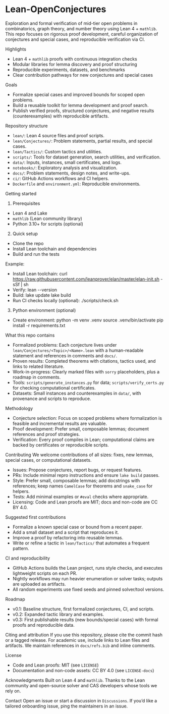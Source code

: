 # Lean-OpenConjectures

Exploration and formal verification of mid-tier open problems in combinatorics, graph theory, and number theory using Lean 4 + `mathlib`. This repo focuses on rigorous proof development, careful organization of conjectures and special cases, and reproducible verification via CI.

Highlights
- Lean 4 + `mathlib` proofs with continuous integration checks
- Modular libraries for lemma discovery and proof structuring
- Reproducible experiments, datasets, and benchmarks
- Clear contribution pathways for new conjectures and special cases

Goals
- Formalize special cases and improved bounds for scoped open problems.
- Build a reusable toolkit for lemma development and proof search.
- Publish verified proofs, structured conjectures, and negative results (counterexamples) with reproducible artifacts.

Repository structure
- `lean/`: Lean 4 source files and proof scripts.
- `lean/Conjectures/`: Problem statements, partial results, and special cases.
- `lean/Tactics/`: Custom tactics and utilities.
- `scripts/`: Tools for dataset generation, search utilities, and verification.
- `data/`: Inputs, instances, small certificates, and logs.
- `notebooks/`: Exploratory analysis and visualization.
- `docs/`: Problem statements, design notes, and write-ups.
- `ci/`: GitHub Actions workflows and CI helpers.
- `Dockerfile` and `environment.yml`: Reproducible environments.

Getting started
1) Prerequisites
- Lean 4 and Lake
- `mathlib` (Lean community library)
- Python 3.10+ for scripts (optional)

2) Quick setup
- Clone the repo
- Install Lean toolchain and dependencies
- Build and run the tests

Example:
- Install Lean toolchain:
  curl https://raw.githubusercontent.com/leanprover/elan/master/elan-init.sh -sSf | sh
- Verify:
  lean --version
- Build:
  lake update
  lake build
- Run CI checks locally (optional):
  ./scripts/check.sh

3) Python environment (optional)
- Create environment:
  python -m venv .venv
  source .venv/bin/activate
  pip install -r requirements.txt

What this repo contains
- Formalized problems: Each conjecture lives under `lean/Conjectures/<Topic>/<Name>.lean` with a human-readable statement and references in comments and `docs/`.
- Proven results: Completed theorems with citations, tactics used, and links to related literature.
- Work-in-progress: Clearly marked files with `sorry` placeholders, plus a roadmap in comments.
- Tools: `scripts/generate_instances.py` for data; `scripts/verify_certs.py` for checking computational certificates.
- Datasets: Small instances and counterexamples in `data/`, with provenance and scripts to reproduce.

Methodology
- Conjecture selection: Focus on scoped problems where formalization is feasible and incremental results are valuable.
- Proof development: Prefer small, composable lemmas; document references and proof strategies.
- Verification: Every proof compiles in Lean; computational claims are backed by certificates or reproducible scripts.

Contributing
We welcome contributions of all sizes: fixes, new lemmas, special cases, or computational datasets.

- Issues: Propose conjectures, report bugs, or request features.
- PRs: Include minimal repro instructions and ensure `lake build` passes.
- Style: Prefer small, composable lemmas; add docstrings with references; keep names `CamelCase` for theorems and `snake_case` for helpers.
- Tests: Add minimal examples or `#eval` checks where appropriate.
- Licensing: Code and Lean proofs are MIT; docs and non-code are CC BY 4.0.

Suggested first contributions
- Formalize a known special case or bound from a recent paper.
- Add a small dataset and a script that reproduces it.
- Improve a proof by refactoring into reusable lemmas.
- Write or refine a tactic in `lean/Tactics/` that automates a frequent pattern.

CI and reproducibility
- GitHub Actions builds the Lean project, runs style checks, and executes lightweight scripts on each PR.
- Nightly workflows may run heavier enumeration or solver tasks; outputs are uploaded as artifacts.
- All random experiments use fixed seeds and pinned solver/tool versions.

Roadmap
- v0.1: Baseline structure, first formalized conjectures, CI, and scripts.
- v0.2: Expanded tactic library and examples.
- v0.3: First publishable results (new bounds/special cases) with formal proofs and reproducible data.

Citing and attribution
If you use this repository, please cite the commit hash or a tagged release. For academic use, include links to Lean files and artifacts. We maintain references in `docs/refs.bib` and inline comments.

License
- Code and Lean proofs: MIT (see `LICENSE`)
- Documentation and non-code assets: CC BY 4.0 (see `LICENSE-docs`)

Acknowledgments
Built on Lean 4 and `mathlib`. Thanks to the Lean community and open-source solver and CAS developers whose tools we rely on.

Contact
Open an issue or start a discussion in `Discussions`. If you’d like a tailored onboarding issue, ping the maintainers in an issue.
